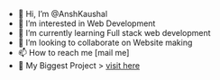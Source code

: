 - 👋 Hi, I’m @AnshKaushal
- 👀 I’m interested in Web Development
- 🌱 I’m currently learning Full stack web development
- 💞️ I’m looking to collaborate on Website making
- 📫 How to reach me [mail me]
- 🔱 My Biggest Project > [visit here](https://anshkaushal.codes)

<!---
AnshKaushal/AnshKaushal is a ✨ special ✨ repository because its `README.md` (this file) appears on your GitHub profile.
You can click the Preview link to take a look at your changes.
--->
